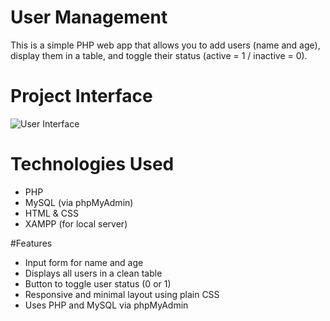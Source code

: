 #  User Management 

This is a simple PHP web app that allows you to add users (name and age), display them in a table, and toggle their status (active = 1 / inactive = 0).



# Project Interface

![User Interface](result.png)



# Technologies Used

- PHP
- MySQL (via phpMyAdmin)
- HTML & CSS
- XAMPP (for local server)



#Features

- Input form for name and age
- Displays all users in a clean table
- Button to toggle user status (0 or 1)
- Responsive and minimal layout using plain CSS
- Uses PHP and MySQL via phpMyAdmin

